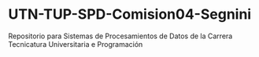 # UTN-TUP-SPD-Comision04-Segnini
Repositorio para Sistemas de Procesamientos de Datos de la Carrera Tecnicatura Universitaria e Programación
